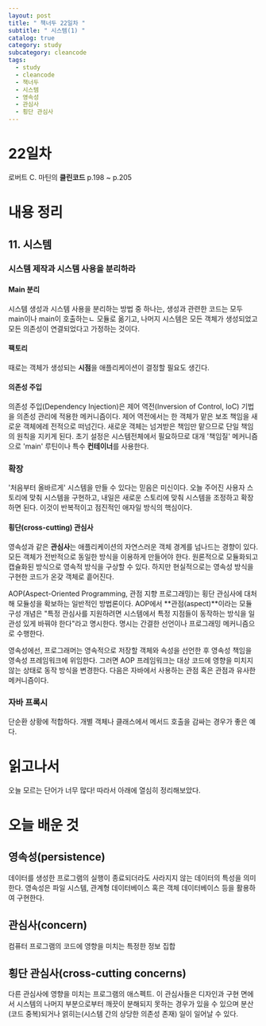 ```yaml
---
layout: post
title: " 책너두 22일차 "
subtitle: " 시스템(1) "
catalog: true
category: study
subcategory: cleancode
tags:
  - study
  - cleancode
  - 책너두
  - 시스템
  - 영속성
  - 관심사
  - 횡단 관심사
---
```


# 22일차

로버트 C. 마틴의 **클린코드** p.198 ~ p.205

# 내용 정리

## 11. 시스템

### 시스템 제작과 시스템 사용을 분리하라

#### Main 분리

시스템 생성과 시스템 사용을 분리하는 방법 중 하나는, 생성과 관련한 코드는 모두 main이나 main이 호출하는ㄴ 모듈로 옮기고, 나머지 시스템은 모든 객체가 생성되었고 모든 의존성이 연결되었다고 가정하는 것이다.

#### 팩토리

때로는 객체가 생성되는 **시점**을 애플리케이션이 결정할 필요도 생긴다.

#### 의존성 주입

의존성 주입(Dependency Injection)은 제어 역전(Inversion of Control, IoC) 기법을 의존성 관리에 적용한 메커니즘이다. 제어 역전에서는 한 객체가 맡은 보조 책임을 새로운 객체에레 전적으로 떠넘긴다. 새로운 객체는 넘겨받은 책임만 맡으므로 단일 책임의 원칙을 지키게 된다. 초기 설정은 시스템전체에서 필요하므로 대개 '책임질' 메커니즘으로 'main' 루틴이나 특수 **컨테이너**를 사용한다.

### 확장

'처음부터 올바르게' 시스템을 만들 수 있다는 믿음은 미신이다. 오늘 주어진 사용자 스토리에 맞춰 시스템을 구현하고, 내일은 새로운 스토리에 맞춰 시스템을 조정하고 확장하면 된다. 이것이 반복적이고 점진적인 애자일 방식의 핵심이다.

#### 횡단(cross-cutting) 관심사

영속성과 같은 **관심사**는 애플리케이션의 자연스러운 객체 경계를 넘나드는 경향이 있다. 모든 객체가 전반적으로 동일한 방식을 이용하게 만들어야 한다. 원론적으로 모듈화되고 캡슐화된 방식으로 영속적 방식을 구상할 수 있다. 하지만 현실적으로는 영속성 방식을 구현한 코드가 온갖 객체로 흩어진다.

AOP(Aspect-Oriented Programming, 관점 지향 프로그래밍)는 횡단 관심사에 대처해 모듈성을 확보하는 일반적인 방법론이다. AOP에서 **관점(aspect)**이라는 모듈 구성 개념은 "특정 관심사를 지원하려면 시스템에서 특정 지점들이 동작하는 방식을 일관성 있게 바꿔야 한다"라고 명시한다. 명시는 간결한 선언이나 프로그래밍 메커니즘으로 수행한다.

영속성에선, 프로그래머는 영속적으로 저장할 객체와 속성을 선언한 후 영속성 책임을 영속성 프레임워크에 위임한다. 그러면 AOP 프레임워크는 대상 코드에 영향을 미치지 않는 상태로 동작 방식을 변경한다. 다음은 자바에서 사용하는 관점 혹은 관점과 유사한 메커니즘이다.

### 자바 프록시

단순환 상황에 적합하다. 개별 객체나 클래스에서 메서드 호출을 감싸는 경우가 좋은 예다.

# 읽고나서

오늘 모르는 단어가 너무 많다! 따라서 아래에 열심히 정리해보았다.

# 오늘 배운 것

## 영속성(persistence)

데이터를 생성한 프로그램의 실행이 종료되더라도 사라지지 않는 데이터의 특성을 의미한다. 영속성은 파일 시스템, 관계형 데이터베이스 혹은 객체 데이터베이스 등을 활용하여 구현한다.

## 관심사(concern)

컴퓨터 프로그램의 코드에 영향을 미치는 특정한 정보 집합

## 횡단 관심사(cross-cutting concerns)

다른 관심사에 영향을 미치는 프로그램의 애스펙트. 이 관심사들은 디자인과 구현 면에서 시스템의 나머지 부분으로부터 깨끗이 분해되지 못하는 경우가 있을 수 있으며 분산(코드 중복)되거나 얽히는(시스템 간의 상당한 의존성 존재) 일이 일어날 수 있다.

